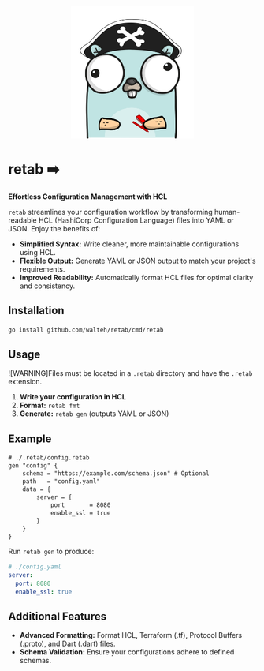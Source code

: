 <p align="center">
<img src="./img/gopher.png" width="250" >
</p>

# retab ➡️

**Effortless Configuration Management with HCL**

`retab` streamlines your configuration workflow by transforming human-readable HCL (HashiCorp Configuration Language) files into YAML or JSON.  Enjoy the benefits of:

* **Simplified Syntax:** Write cleaner, more maintainable configurations using HCL.
* **Flexible Output:** Generate YAML or JSON output to match your project's requirements.
* **Improved Readability:**  Automatically format HCL files for optimal clarity and consistency.

## Installation

```bash
go install github.com/walteh/retab/cmd/retab
```

## Usage

![WARNING]Files must be located in a `.retab` directory and have the `.retab` extension.

1. **Write your configuration in HCL**
2. **Format:** `retab fmt`
3. **Generate:** `retab gen` (outputs YAML or JSON)

## Example

```hcl
# ./.retab/config.retab
gen "config" {
	schema = "https://example.com/schema.json" # Optional
	path   = "config.yaml"
	data = {
		server = {
			port       = 8080
			enable_ssl = true
		}
	}
}
```

Run `retab gen` to produce:

```yaml
# ./config.yaml
server:
  port: 8080
  enable_ssl: true
```

## Additional Features

* **Advanced Formatting:** Format HCL, Terraform (.tf), Protocol Buffers (.proto), and Dart (.dart) files.
* **Schema Validation:** Ensure your configurations adhere to defined schemas.

